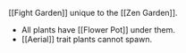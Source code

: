 [[Fight Garden]] unique to the [[Zen Garden]].

- All plants have [[Flower Pot]] under them.
- [[Aerial]] trait plants cannot spawn.